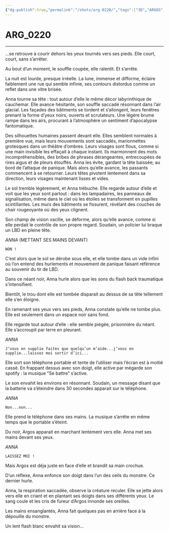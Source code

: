 ```yaml
---
{"dg-publish":true,"permalink":"/shots/arg-0220/","tags":["3D","ARGOS","Shots"]}
---
```



# ARG_0220
---
...se retrouve à courir dehors les yeux tournés vers ses pieds. Elle court, court, sans s’arrêter. 

Au bout d’un moment, le souffle coupée, elle ralentit. Et s’arrête. 

La nuit est lourde, presque irréelle. La lune, immense et difforme, éclaire faiblement une rue qui semble infinie, ses contours distordus comme un reflet dans une vitre brisée. 

Anna tourne sa tête : tout autour d’elle le même décor labyrinthique de cauchemar. Elle avance hésitante, son souffle saccadé résonnant dans l’air glacial. Les façades des bâtiments se tordent et s’allongent, leurs fenêtres prenant la forme d’yeux noirs, ouverts et scrutateurs. Une légère brume rampe dans les airs, procurant à l’atmosphère un sentiment d’apocalypse fantomatique. 

Des silhouettes humaines passent devant elle. Elles semblent normales à première vue, mais leurs mouvements sont saccadés, marionnettes grotesques dans un théâtre d’ombres. Leurs visages sont flous, comme si une main invisible les effaçait à chaque instant. Ils marmonnent des mots incompréhensibles, des bribes de phrases dérangeantes, entrecoupées de rires aigus et de pleurs étouffés. Anna les évite, gardant la tête baissée; au bord de l’attaque de panique. Mais alors qu’elle avance, les passants commencent à se retourner. Leurs têtes pivotent lentement dans sa direction, leurs visages maintenant lisses et vides. 

Le sol tremble légèrement, et Anna trébuche. Elle regarde autour d’elle et voit que les yeux sont partout : dans les lampadaires, les panneaux de signalisation, même dans le ciel où les étoiles se transforment en pupilles scintillantes. Les murs des bâtiments se fissurent, révélant des couches de chair rougeoyante où des yeux clignent. 

Son champ de vision vacille, se déforme, alors qu’elle avance, comme si elle perdait le contrôle de son propre regard. Soudain, un policier lui braque un LBD en pleine tête. 

*ANNA* (METTANT SES MAINS DEVANT) 
```
NON ! 
```
C’est alors que le sol se dérobe sous elle, et elle tombe dans un vide infini où l’on entend des hurlements et mouvement de panique faisant référence au souvenir du tir de LBD. 

Dans ce néant noir, Anna hurle alors que les sons du flash back traumatique s’intensifient. 

Bientôt, le trou dont elle est tombée disparait au dessus de sa tête tellement elle s’en éloigne. 

En ramenant ses yeux vers ses pieds, Anna constate qu’elle ne tombe plus. Elle est seulement dans un espace noir sans fond. 

Elle regarde tout autour d’elle : elle semble piégée, prisonnière du néant. Elle s’accroupit par terre en pleurant. 

*ANNA* 
```
J’vous en supplie faites que quelqu’un m’aide...j’vous en supplie...laissez moi sortir d’ici... 
```
Elle sort son téléphone portable et tente de l’utiliser mais l’écran est à moitié cassé. En frappant dessus avec son doigt, elle active par mégarde son spotify : la musique ”Se battre” s’active. 

Le son envahit les environs en résonnant. Soudain, un message disant que la batterie va s’éteindre dans 30 secondes apparait sur le téléphone. 

*ANNA* 
```
Non...non... 
```
Elle prend le téléphone dans ses mains. La musique s’arrête en même temps que le portable s’éteint. 

Du noir, Argos apparait en marchant lentement vers elle. Anna met ses mains devant ses yeux. 

*ANNA* 
```
LAISSEZ MOI ! 
```
Mais Argos est déja juste en face d’elle et brandit sa main crochue.

D’un réflexe, Anna enfonce son doigt dans l’un des oeils du monstre. Ce dernier hurle.

Anna, la respiration saccadée, observe la créature reculer. Elle se jette alors vers elle en criant et en plantant ses doigts dans ses différents yeux. Le sang coule et les cris de fureur d’Argos innonde ses oreilles. 

Les mains ensanglantés, Anna fait quelques pas en arrière face à la dépouille du monstre. 

Un lent flash blanc envahit sa vision...

